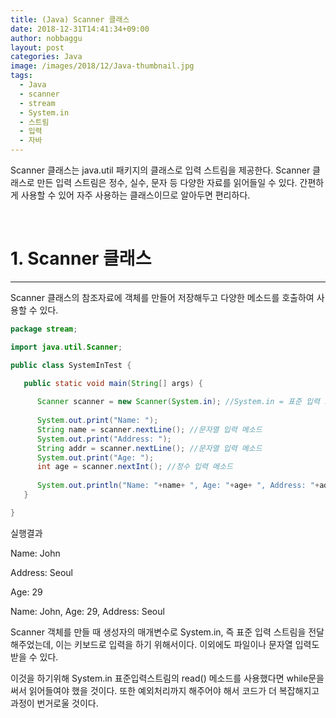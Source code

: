 ```yaml
---
title: (Java) Scanner 클래스
date: 2018-12-31T14:41:34+09:00
author: nobbaggu
layout: post
categories: Java
image: /images/2018/12/Java-thumbnail.jpg
tags:
  - Java
  - scanner
  - stream
  - System.in
  - 스트림
  - 입력
  - 자바
---
```

Scanner 클래스는 java.util 패키지의 클래스로 입력 스트림을 제공한다. Scanner 클래스로 만든 입력 스트림은 정수, 실수, 문자 등 다양한 자료를 읽어들일 수 있다. 간편하게 사용할 수 있어 자주 사용하는 클래스이므로 알아두면 편리하다.

&nbsp;

# 1. Scanner 클래스

* * *

Scanner 클래스의 참조자료에 객체를 만들어 저장해두고 다양한 메소드를 호출하여 사용할 수 있다.

~~~ java
package stream;

import java.util.Scanner;

public class SystemInTest {

   public static void main(String[] args) {
      
      Scanner scanner = new Scanner(System.in); //System.in = 표준 입력 스트림 ->키보드 입력을 받기위해 System.in을 생성자 매개변수로 전달
      
      System.out.print("Name: ");
      String name = scanner.nextLine(); //문자열 입력 메소드
      System.out.print("Address: ");
      String addr = scanner.nextLine(); //문자열 입력 메소드
      System.out.print("Age: ");
      int age = scanner.nextInt(); //정수 입력 메소드
      
      System.out.println("Name: "+name+ ", Age: "+age+ ", Address: "+addr);
   }

}
~~~

실행결과

Name: John


Address: Seoul


Age: 29


Name: John, Age: 29, Address: Seoul


 

Scanner 객체를 만들 때 생성자의 매개변수로 System.in, 즉 표준 입력 스트림을 전달해주었는데, 이는 키보드로 입력을 하기 위해서이다. 이외에도 파일이나 문자열 입력도 받을 수 있다.

이것을 하기위해 System.in 표준입력스트림의 read() 메소드를 사용했다면 while문을 써서 읽어들여야 했을 것이다. 또한 예외처리까지 해주어야 해서 코드가 더 복잡해지고 과정이 번거로울 것이다.